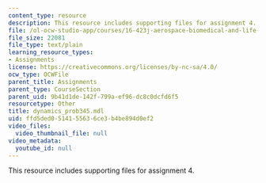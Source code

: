 ```yaml
---
content_type: resource
description: This resource includes supporting files for assignment 4.
file: /ol-ocw-studio-app/courses/16-423j-aerospace-biomedical-and-life-support-engineering-spring-2006/ffd5ded0514155636ce3b4be894d0ef2_dynamics_prob345.mdl
file_size: 22081
file_type: text/plain
learning_resource_types:
- Assignments
license: https://creativecommons.org/licenses/by-nc-sa/4.0/
ocw_type: OCWFile
parent_title: Assignments
parent_type: CourseSection
parent_uid: 9b41d1de-142f-799a-ef96-dc8c0dcfd6f5
resourcetype: Other
title: dynamics_prob345.mdl
uid: ffd5ded0-5141-5563-6ce3-b4be894d0ef2
video_files:
  video_thumbnail_file: null
video_metadata:
  youtube_id: null
---
```

This resource includes supporting files for assignment 4.